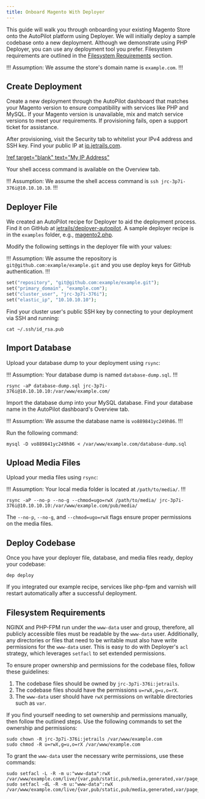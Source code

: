 ```yaml
---
title: Onboard Magento With Deployer
---
```


This guide will walk you through onboarding your existing Magento Store onto the AutoPilot platform using Deployer.
We will initially deploy a sample codebase onto a new deployment.
Although we demonstrate using PHP Deployer, you can use any deployment tool you prefer.
Filesystem requirements are outlined in the [Filesystem Requirements](#filesystem-requirements) section.

!!! Assumption:
We assume the store's domain name is `example.com`.
!!!

## Create Deployment

Create a new deployment through the AutoPilot dashboard that matches your Magento version to ensure compatibility with services like PHP and MySQL.
If your Magento version is unavailable, mix and match service versions to meet your requirements.
If provisioning fails, open a support ticket for assistance.

After provisioning, visit the Security tab to whitelist your IPv4 address and SSH key.
Find your public IP at [ip.jetrails.com](https://ip.jetrails.com).

[!ref target="blank" text="My IP Address"](https://ip.jetrails.com)

Your shell access command is available on the Overview tab.

!!! Assumption:
We assume the shell access command is `ssh jrc-3p7i-376i@10.10.10.10`.
!!!

## Deployer File

We created an AutoPilot recipe for Deployer to aid the deployment process.
Find it on GitHub at [jetrails/deployer-autopilot](https://github.com/jetrails/deployer-autopilot).
A sample deployer recipe is in the `examples` folder, e.g., [magento2.php](https://github.com/jetrails/deployer-autopilot/blob/master/examples/magento2.php).

Modify the following settings in the deployer file with your values:

!!! Assumption:
We assume the repository is `git@github.com:example/example.git` and you use deploy keys for GitHub authentication.
!!!

```php
set("repository", "git@github.com:example/example.git");
set("primary_domain", "example.com");
set("cluster_user", "jrc-3p7i-376i");
set("elastic_ip", "10.10.10.10");
```

Find your cluster user's public SSH key by connecting to your deployment via SSH and running:

```shell
cat ~/.ssh/id_rsa.pub
```

## Import Database

Upload your database dump to your deployment using `rsync`:

!!! Assumption:
Your database dump is named `database-dump.sql`.
!!!

```shell
rsync -aP database-dump.sql jrc-3p7i-376i@10.10.10.10:/var/www/example.com/
```

Import the database dump into your MySQL database.
Find your database name in the AutoPilot dashboard's Overview tab.

!!! Assumption:
We assume the database name is `vo889841yc249h86`.
!!!

Run the following command:

```shell
mysql -D vo889841yc249h86 < /var/www/example.com/database-dump.sql
```

## Upload Media Files

Upload your media files using `rsync`:

!!! Assumption:
Your local media folder is located at `/path/to/media/`.
!!!

```shell
rsync -aP --no-p --no-g --chmod=ugo=rwX /path/to/media/ jrc-3p7i-376i@10.10.10.10:/var/www/example.com/pub/media/
```

The `--no-p`, `--no-g`, and `--chmod=ugo=rwX` flags ensure proper permissions on the media files.

## Deploy Codebase

Once you have your deployer file, database, and media files ready, deploy your codebase:

```shell
dep deploy
```

If you integrated our example recipe, services like php-fpm and varnish will restart automatically after a successful deployment.

## Filesystem Requirements

NGINX and PHP-FPM run under the `www-data` user and group, therefore, all publicly accessible files must be readable by the `www-data` user.
Additionally, any directories or files that need to be writable must also have write permissions for the `www-data` user.
This is easy to do with Deployer's `acl` strategy, which leverages `setfacl` to set extended permissions.

To ensure proper ownership and permissions for the codebase files, follow these guidelines:

1. The codebase files should be owned by `jrc-3p7i-376i:jetrails`.
2. The codebase files should have the permissions `u=rwX,g=u,o=rX`.
3. The `www-data` user should have `rwX` permissions on writable directories such as `var`.

If you find yourself needing to set ownership and permissions manually, then follow the outlined steps.
Use the following commands to set the ownership and permissions:

```shell
sudo chown -R jrc-3p7i-376i:jetrails /var/www/example.com
sudo chmod -R u=rwX,g=u,o=rX /var/www/example.com
```

To grant the `www-data` user the necessary write permissions, use these commands:

```shell
sudo setfacl -L -R -m u:"www-data":rwX /var/www/example.com/live/{var,pub/static,pub/media,generated,var/page_cache}
sudo setfacl -dL -R -m u:"www-data":rwX /var/www/example.com/live/{var,pub/static,pub/media,generated,var/page_cache}
```
